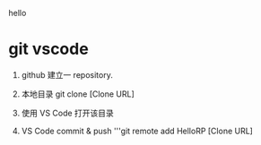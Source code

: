 hello
# git vscode

1. github 建立一 repository.

2. 本地目录
git clone [Clone URL] 

3. 使用 VS Code 打开该目录

4. VS Code commit & push
'''git remote add HelloRP [Clone URL]
